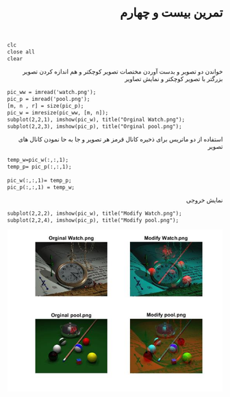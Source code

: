 <div dir = "rtl">
<h1> تمرین بیست و چهارم  </h1>

<br/>
</div>

````
clc
close all
clear
````
<div dir = "rtl">
  خواندن دو تصویر و بدست آوردن مختصات تصویر کوچکتر و هم اندازه کردن تصویر بزرگتر با تصویر کوچکتر و نمایش تصاویر
</div>

````
pic_ww = imread('watch.png');
pic_p = imread('pool.png');
[m, n , r] = size(pic_p);
pic_w = imresize(pic_ww, [m, n]);
subplot(2,2,1), imshow(pic_w), title("Orginal Watch.png");
subplot(2,2,3), imshow(pic_p), title("Orginal pool.png");

````

<div dir = "rtl">
 استفاده از دو ماتریس برای ذخیره کانال قرمز هر تصویر و جا به حا نمودن کانال های تصویر
 </div>


````
temp_w=pic_w(:,:,1);
temp_p= pic_p(:,:,1);

pic_w(:,:,1)= temp_p;
pic_p(:,:,1) = temp_w;

````

<div dir = "rtl">
نمایش خروجی
</div>

````
subplot(2,2,2), imshow(pic_w), title("Modify Watch.png");
subplot(2,2,4), imshow(pic_p), title("Modify pool.png");
````



![خروجی](assets/result.jpg)
